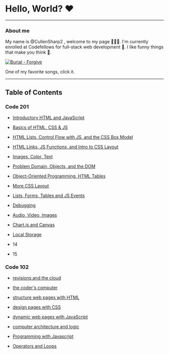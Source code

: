 # Hello, World? ❤️

----

### About me

My name is @CullenSharp2 , welcome to my page 👋👋👋.
I'm currently enrolled at Codefellows for full-stack web development 🔨. I like funny things that make you think 🤔.


[![Burial - Forgive](https://i.ytimg.com/vi/5OVvJOeUdUs/hqdefault.jpg)](https://youtu.be/5OVvJOeUdUs)


One of my favorite songs, click it.

----

## Table of Contents

### Code 201

* [Introductory HTML and JavaScript](notes/code201/class-01.md)

* [Basics of HTML, CSS & JS](notes/code201/code201-02.md)

* [HTML Lists, Control Flow with JS, and the CSS Box Model](notes/code201/code201-03.md)

* [HTML Links, JS Functions, and Intro to CSS Layout](notes/code201/code201-04.md)

* [Images, Color, Text](notes/code201/code201-05.md)

* [Problem Domain, Objects, and the DOM](notes/code201/code201-06.md)

* [Object-Oriented Programming, HTML Tables](notes/code201/code201-07.md)

* [More CSS Layout](notes/code201/code201-08.md)

* [Lists, Forms, Tables and JS Events](notes/code201/code201-09.md)

* [Debugging](notes/code201/code201-10.md)

* [Audio, Video, Images](notes/code201/code201-11.md)

* [Chart.js and Canvas](notes/code201/code201-12.md)

* [Local Storage](notes/code201/code201-13.md)

* 14

* 15

### Code 102

* [revisions and the cloud](notes/code102/code102-01.md)

* [the coder's computer](notes/code102/code102-02.md)

* [structure web pages with HTML](notes/code102/code102-03.md)

* [design pages with CSS](notes/code102/code102-04.md)

* [dynamic web pages with JavaScript](notes/code102/code102-05.md)

* [computer architecture and logic](notes/code102/code102-06.md)

* [Programming with Javascript](notes/code102/code102-07.md)

* [Operators and Loops](notes/code102/code102-08.md)
